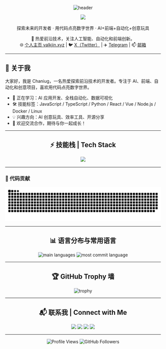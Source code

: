 <p align="center">
  <img src="https://capsule-render.vercel.app/api?type=waving&color=gradient&height=200&section=header&text=Hi!%20I'm%20Chaniug%20👋&fontSize=42&fontAlignY=40&desc=探索未来的开发者，用代码点亮数字世界&descSize=22&descAlign=65" alt="header" />
</p>

<p align="center">
  <img src="https://readme-typing-svg.demolab.com?font=Fira+Code&weight=700&size=24&pause=1000&color=4F8EF7&center=true&vCenter=true&width=800&lines=Explore+the+future+of+development;Light+up+the+digital+world+with+code;AI+Frontend+Automation+Creative+Toys" />
</p>
<p align="center">
  探索未来的开发者 · 用代码点亮数字世界 · AI+前端+自动化+创意玩具
</p>

<div align="center">

🔭 热爱前沿技术，关注人工智能、自动化和前端创新。<br>
🌐 <a href="https://valkjin.xyz" target="_blank">个人主页 valkjin.xyz</a> | 
🐦 <a href="https://x.com/chenboss14" target="_blank">X（Twitter）</a> | 
✈️ <a href="https://t.me/chaniug" target="_blank">Telegram</a> | 
📫 <a href="mailto:cheniug99@gmail.com">邮箱</a>

</div>

---

## 🚀 关于我

大家好，我是 Chaniug，一名热爱探索前沿技术的开发者。专注于 AI、前端、自动化和创意项目，喜欢用代码点亮数字世界。

- 🌱 正在学习：AI 应用开发、全栈自动化、数据可视化
- 🛠️ 技能标签：JavaScript / TypeScript / Python / React / Vue / Node.js / Docker / Linux
- 💡 兴趣方向：AI 创意玩具、效率工具、开源分享
- 🤝 欢迎交流合作，期待与你一起成长！

---

<h2 align="center">⚡️ 技能栈 | Tech Stack</h2>
<p align="center">
  <img src="https://skillicons.dev/icons?i=js,ts,react,vue,python,nodejs,git,github,linux,docker,ai" />
</p>

---

### 🐍 代码贡献

![贪吃蛇贡献动画](https://raw.githubusercontent.com/Chaniug/Chaniug/output/github-contribution-grid-snake.svg)

---

<h2 align="center">📊 语言分布与常用语言</h2>
<p align="center">
  <img src="https://github-profile-summary-cards.vercel.app/api/cards/repos-per-language?username=Chaniug&theme=tokyonight" alt="main languages" />
  <img src="https://github-profile-summary-cards.vercel.app/api/cards/most-commit-language?username=Chaniug&theme=tokyonight" alt="most commit language" />
</p>

---

<h2 align="center">🏆 GitHub Trophy 墙</h2>
<p align="center">
  <img src="https://github-profile-trophy.vercel.app/?username=Chaniug&theme=gruvbox&no-frame=true&row=2&column=4" alt="trophy" />
</p>

---

<h2 align="center">📬 联系我 | Connect with Me</h2>

<p align="center">
  <a href="https://valkjin.xyz"><img src="https://img.shields.io/badge/个人主页-valkjin.xyz-blueviolet?style=for-the-badge&logo=firefox-browser" /></a>
  <a href="https://x.com/chenboss14"><img src="https://img.shields.io/badge/X(Twitter)-@chenboss14-1DA1F2?style=for-the-badge&logo=x" /></a>
  <a href="https://t.me/chaniug"><img src="https://img.shields.io/badge/Telegram-chaniug-26A5E4?style=for-the-badge&logo=telegram" /></a>
  <a href="mailto:cheniug99@gmail.com"><img src="https://img.shields.io/badge/邮箱-cheniug99@gmail.com-D14836?style=for-the-badge&logo=gmail&logoColor=white" /></a>
</p>

---

<p align="center">
  <img src="https://komarev.com/ghpvc/?username=Chaniug&label=Profile%20views&color=0e75b6&style=flat-square" alt="Profile Views" />
  <img src="https://img.shields.io/github/followers/Chaniug?label=Follow&style=social" alt="GitHub Followers" />
</p>
